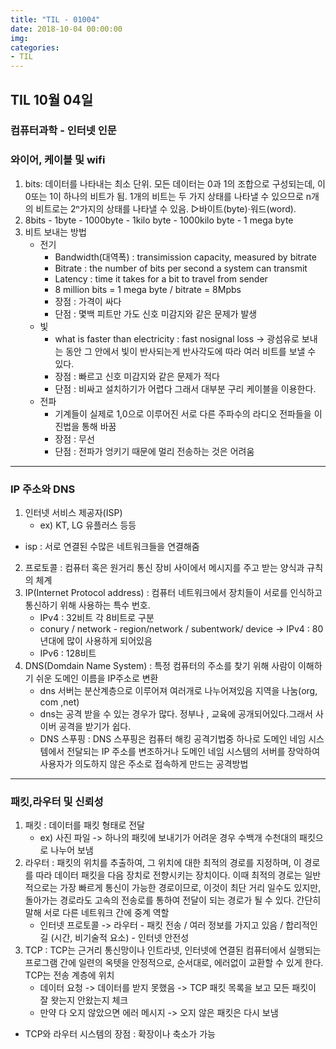 ```yaml
---
title: "TIL - 01004"
date: 2018-10-04 00:00:00
img:
categories:
- TIL
---
```


## TIL 10월 04일
### 컴퓨터과학 - 인터넷 인문
### 와이어, 케이블 및 wifi
1. bits: 데이터를 나타내는 최소 단위. 모든 데이터는 0과 1의 조합으로 구성되는데, 이 0또는 1이 하나의 비트가 됨. 1개의 비트는 두 가지 상태를 나타낼 수 있으므로 n개의 비트로는 2ⁿ가지의 상태를 나타낼 수 있음. ▷바이트(byte)·워드(word).
2. 8bits - 1byte - 1000byte - 1kilo byte - 1000kilo byte - 1 mega byte
3. 비트 보내는 방법
    - 전기
        - Bandwidth(대역폭) : transimission capacity, measured by bitrate
        - Bitrate : the number of bits per second a system can transmit
        - Latency : time it takes for a bit to travel from sender
        - 8 million bits = 1 mega byte / bitrate = 8Mpbs
        - 장점 : 가격이 싸다
        - 단점 : 몇백 피트만 가도 신호 미감지와 같은 문제가 발생
    - 빛
        - what is faster than electricity : fast nosignal loss -> 광섬유로 보내는 동안 그 안에서 빛이 반사되는게 반사각도에 따라 여러 비트를 보낼 수 있다.
        - 장점 : 빠르고 신호 미감지와 같은 문제가 적다
        - 단점 : 비싸고 설치하기가 어렵다 그래서 대부분 구리 케이블을 이용한다.
    - 전파
        - 기계들이 실제로 1,0으로 이루어진 서로 다른 주파수의 라디오 전파들을 이진법을 통해 바꿈
        - 장점 : 무선
        - 단점 : 전파가 엉키기 때문에 멀리 전송하는 것은 어려움


-----

### IP 주소와 DNS
1. 인터넷 서비스 제공자(ISP)
    - ex) KT, LG 유플러스 등등
- isp : 서로 연결된 수많은 네트워크들을 연결해줌
2. 프로토콜 : 컴퓨터 혹은 원거리 통신 장비 사이에서 메시지를 주고 받는 양식과 규칙의 체계
3. IP(Internet Protocol address) : 컴퓨터 네트워크에서 장치들이 서로를 인식하고 통신하기 위해 사용하는 특수 번호.
    -  IPv4 : 32비트 각 8비트로 구분
    - conury / network - region/network / subentwork/ device -> IPv4 : 80년대에 많이 사용하게 되어있음
    - IPv6 : 128비트
4. DNS(Domdain Name System) : 특정 컴퓨터의 주소를 찾기 위해 사람이 이해하기 쉬운 도메인 이름을 IP주소로 변환
    - dns 서버는 분산계층으로 이루어져 여러개로 나누어져있음 지역을 나눔(org, com ,net)
    - dns는 공격 받을 수 있는 경우가 많다. 정부나 , 교육에 공개되어있다.그래서 사이버 공격을 받기가 쉽다.
    - DNS 스푸핑 : DNS 스푸핑은 컴퓨터 해킹 공격기법중 하나로 도메인 네임 시스템에서 전달되는 IP 주소를 변조하거나 도메인 네임 시스템의 서버를 장악하여 사용자가 의도하지 않은 주소로 접속하게 만드는 공격방법

----

### 패킷,라우터 및 신뢰성
1. 패킷 : 데이터를 패킷 형태로 전달
    - ex) 사진 파일 -> 하나의 패킷에 보내기가 어려운 경우 수백개 수천대의 패킷으로 나누어 보냄
2. 라우터 :  패킷의 위치를 추출하여, 그 위치에 대한 최적의 경로를 지정하며, 이 경로를 따라 데이터 패킷을 다음 장치로 전향시키는 장치이다. 이때 최적의 경로는 일반적으로는 가장 빠르게 통신이 가능한 경로이므로, 이것이 최단 거리 일수도 있지만, 돌아가는 경로라도 고속의 전송로를 통하여 전달이 되는 경로가 될 수 있다. 간단히 말해 서로 다른 네트워크 간에 중계 역할
    - 인터넷 프로토콜 -> 라우터 - 패킷 전송 / 여러 정보를 가지고 있음 / 합리적인 길 (시간, 비기술적 요소) - 인터넷 안전성
3. TCP : TCP는 근거리 통신망이나 인트라넷, 인터넷에 연결된 컴퓨터에서 실행되는 프로그램 간에 일련의 옥텟을 안정적으로, 순서대로, 에러없이 교환할 수 있게 한다. TCP는 전송 계층에 위치
    - 데이터 요청 -> 데이터를 받지 못했음 -> TCP 패킷 목록을 보고 모든 패킷이 잘 왓는지 안왔는지 체크
    - 만약 다 오지 않았으면 에러 메시지 -> 오지 않은 패킷은 다시 보냄
- TCP와 라우터 시스템의 장점 : 확장이나 축소가 가능
